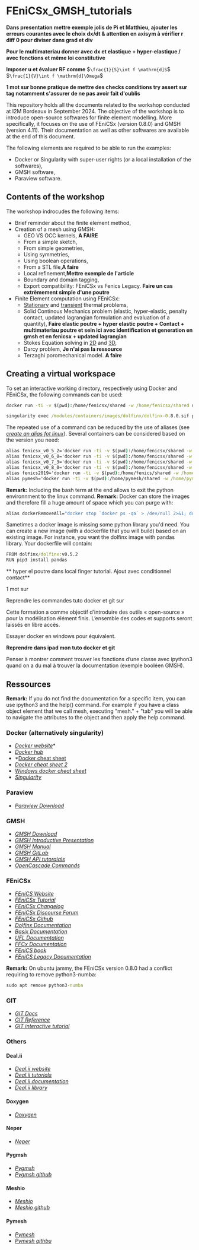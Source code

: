 # FEniCSx_GMSH_tutorials

**Dans presentation mettre exemple jolis de Pi et Matthieu, ajouter les erreurs courantes avec le choix dx/dt & attention en axisym à vérifier r diff 0 pour diviser dans grad et div**

**Pour le multimateriau donner avec dx et elastique + hyper-elastique / avec fonctions et même loi constitutive**

**Imposer u et évaluer RF comme**
$`\frac{1}{S}\int f \mathrm{d]S`$
$`\frac{1}{V}\int f \mathrm{d]\Omega`$

**1 mot sur bonne pratique de mettre des checks conditions try assert sur tag notamment s'assurer de ne pas avoir fait d'oublis**

This repository holds all the documents related to the workshop conducted at I2M Bordeaux in September 2024. The objective of the workshop is to introduce open-source softwares for finite element modelling. More specifically, it focuses on the use of FEniCSx (version 0.8.0) and GMSH (version 4.11). Their documentation as well as other softwares are available at the end of this document. 

The following elements are required to be able to run the examples:
- Docker or Singularity with super-user rights (or a local installation of the softwares),
- GMSH software,
- Paraview software.

## Contents of the workshop

The workshop indrocudes the following items:
- Brief reminder about the finite element method,
- Creation of a mesh using GMSH:
  * GEO VS OCC kernels, **A FAIRE**
  * From a simple sketch,
  * From simple geometries,
  * Using symmetries,
  * Using boolean operations,
  * From a STL file,**A faire**
  * Local refinement,**Mettre exemple de l'article**
  * Boundary and domain tagging,
  * Export compatibility: FEniCSx vs Fenics Legacy. **Faire un cas extrèmement simple d'une poutre**
- Finite Element computation using FEniCSx:
  * [Stationary](https://github.com/Th0masLavigne/FEniCSx_GMSH_tutorials/tree/6adb233dd2ca19caa52c8e56ad904a39323b2edd/thermique_diri-robin) and [transient](https://github.com/Th0masLavigne/FEniCSx_GMSH_tutorials/tree/6adb233dd2ca19caa52c8e56ad904a39323b2edd/thermique_diri-robin-transitoire) thermal problems,
  * Solid Continous Mechanics problem (elastic, hyper-elastic, penalty contact, updated lagrangian formulation and evaluation of a quantity), **Faire elastic poutre + hyper elastic poutre + Contact + multimateriau poutre et sein ici avec identification et generation en gmsh et en fenicsx + updated lagrangian**
  * Stokes Equation solving in [2D](https://github.com/Th0masLavigne/FEniCSx_GMSH_tutorials/tree/6adb233dd2ca19caa52c8e56ad904a39323b2edd/Stokes_2D) and [3D](https://github.com/Th0masLavigne/FEniCSx_GMSH_tutorials/tree/6adb233dd2ca19caa52c8e56ad904a39323b2edd/Stokes_3D_half),
  * Darcy problem, **Je n'ai pas la ressource**
  * Terzaghi poromechanical model. **A faire**

## Creating a virtual workspace

To set an interactive working directory, respectively using Docker and FEniCSx, the following commands can be used:
```cmd
docker run -ti -v $(pwd):/home/fenicsx/shared -w /home/fenicsx/shared dolfinx/dolfinx:v0.8.0
```

```cmd
singularity exec /modules/containers/images/dolfinx/dolfinx-0.8.0.sif python3 file.py
```

The repeated use of a command can be reduced by the use of aliases (see *[create an alias fot linux](https://www.malekal.com/comment-creer-un-alias-linux/)*). Several containers can be considered based on the version you need:

```cmd
alias fenicsx_v0_5_2='docker run -ti -v $(pwd):/home/fenicsx/shared -w /home/fenicsx/shared th0maslavigne/dolfinx:v0.5.2'
alias fenicsx_v0_6_0='docker run -ti -v $(pwd):/home/fenicsx/shared -w /home/fenicsx/shared dolfinx/dolfinx:v0.6.0'
alias fenicsx_v0_7_3='docker run -ti -v $(pwd):/home/fenicsx/shared -w /home/fenicsx/shared dolfinx/dolfinx:v0.7.3'
alias fenicsx_v0_8_0='docker run -ti -v $(pwd):/home/fenicsx/shared -w /home/fenicsx/shared dolfinx/dolfinx:v0.8.0'
alias fenics2019='docker run -ti -v $(pwd):/home/fenics/shared -w /home/fenics/shared pymor/fenics_py3.9 bash'
alias pymesh='docker run -ti -v $(pwd):/home/pymesh/shared -w /home/pymesh/shared pymesh/pymesh bash'
```
**Remark:** Including the bash term at the end allows to exit the python environnment to the linux command.
**Remark:** Docker can store the images and therefore fill a huge amount of space which you can purge with:
```cmd
alias dockerRemoveAll="docker stop `docker ps -qa` > /dev/null 2>&1; docker system prune --volumes --all;"
```

Sametimes a docker image is missing some python library you'd need. You can create a new image (with a dockerfile that you will build) based on an existing image. For instance, you want the dolfinx image with pandas library. Your dockerfile will contain:
```cmd
FROM dolfinx/dolfinx:v0.5.2
RUN pip3 install pandas
```


** hyper el poutre dans local finger tutorial. Ajout avec conditionnel contact**



1 mot sur 

Reprendre les commandes tuto docker et git sur 


Cette formation a comme objectif d’introduire des outils « open-source » pour la modélisation élément finis. L’ensemble des codes et supports seront laissés en libre accès.


Essayer docker en windows pour équivalent.

**Reprendre dans ipad mon tuto docker et git**


Penser à montrer comment trouver les fonctions d’une classe avec ipython3 quand on a du mal à trouver la documentation (exemple booléen GMSH).

## Ressources
**Remark:** If you do not find the documentation for a specific item, you can use ipython3 and the help() command. For example if you have a class object element that we call mesh, executing "mesh." + "tab" you will be able to navigate the attributes to the object and then apply the help command.

### Docker (alternatively singularity)
- *[Docker website](https://www.docker.com/products/docker-desktop/)**
- *[Docker hub](https://hub.docker.com/)*
- *[Docker cheat sheet](https://docs.docker.com/get-started/docker_cheatsheet.pdf)
- *[Docker cheat sheet 2](https://dockerlabs.collabnix.com/docker/cheatsheet/)*
- *[Windows docker cheat sheet](https://gist.github.com/danijeljw/a7a2553bd06742648172363ce3983a9a)*
- *[Singularity](https://docs.sylabs.io/guides/3.5/user-guide/introduction.html)*

### Paraview
- *[Paraview Download](https://www.paraview.org/download/)*

### GMSH 
- *[GMSH Download](https://gmsh.info/)*
- *[GMSH Introductive Presentation]([https://duckduckgo.com](https://gmsh.info/doc/course/general_overview.pdf))*
- *[GMSH Manual](https://gmsh.info/doc/texinfo/gmsh.html)*
- *[GMSH GitLab](https://gitlab.onelab.info/gmsh/gmsh)*
- *[GMSH API tutoraials](https://bthierry.pages.math.cnrs.fr/tutorial/gmsh/api/)*
- *[OpenCascade Commands](https://koehlerson.github.io/gmsh.jl/dev/occ/occ/)*

### FEniCSx
- *[FEniCS Website](https://fenicsproject.org/)*
- *[FEniCSx Tutorial](https://jsdokken.com/dolfinx-tutorial/)*
- *[FEniCSx Changelog](https://github.com/FEniCS/dolfinx/releases)*
- *[FEniCSx Discourse Forum](https://fenicsproject.discourse.group/)*
- *[FEniCSx Github](https://github.com/orgs/FEniCS/repositories)*
- *[Dolfinx Documentation](https://docs.fenicsproject.org/dolfinx/v0.8.0/python/)*
- *[Basix Documentation](https://docs.fenicsproject.org/basix/v0.8.0/python/)*
- *[UFL Documentation](https://fenics.readthedocs.io/projects/ufl/en/latest/)*
- *[FFCx Documentation](https://docs.fenicsproject.org/ffcx/main/)*
- *[FEniCS book](https://launchpadlibrarian.net/83776282/fenics-book-2011-10-27-final.pdf)*
- *[FEniCS Legacy Documentation](https://fenicsproject.org/olddocs/)*

**Remark:** On ubuntu jammy, the FEniCSx version 0.8.0 had a conflict requiring to remove python3-numba:
```cmd
sudo apt remove python3-numba
```
### GIT
- *[GIT Docs](https://docs.github.com/en/get-started)*
- *[GIT Reference](https://git-scm.com/docs)*
- *[GIT interactive tutorial](https://learngitbranching.js.org/?locale=fr_FR)*

### Others
#### Deal.ii
- *[Deal.ii website](https://www.dealii.org/)*
- *[Deal.ii tutorials](https://www.dealii.org/current/doxygen/deal.II/Tutorial.html)*
- *[Deal.ii documentation](https://www.dealii.org/current/index.html)*
- *[Deal.ii library](https://www.dealii.org/current/doxygen/deal.II/index.html)*

#### Doxygen
- *[Doxygen](https://www.doxygen.nl/index.html)*

#### Neper
- *[Neper](https://neper.info/)*

#### Pygmsh
- *[Pygmsh](https://pypi.org/project/pygmsh/)*
- *[Pygmsh github](https://github.com/nschloe/pygmsh)*

#### Meshio
- *[Meshio](https://pypi.org/project/meshio/)*
- *[Meshio github](https://github.com/nschloe/meshio)*

#### Pymesh
- *[Pymesh](https://pymesh.readthedocs.io/en/latest/)*
- *[Pymesh githbu](https://github.com/PyMesh/PyMesh)*
